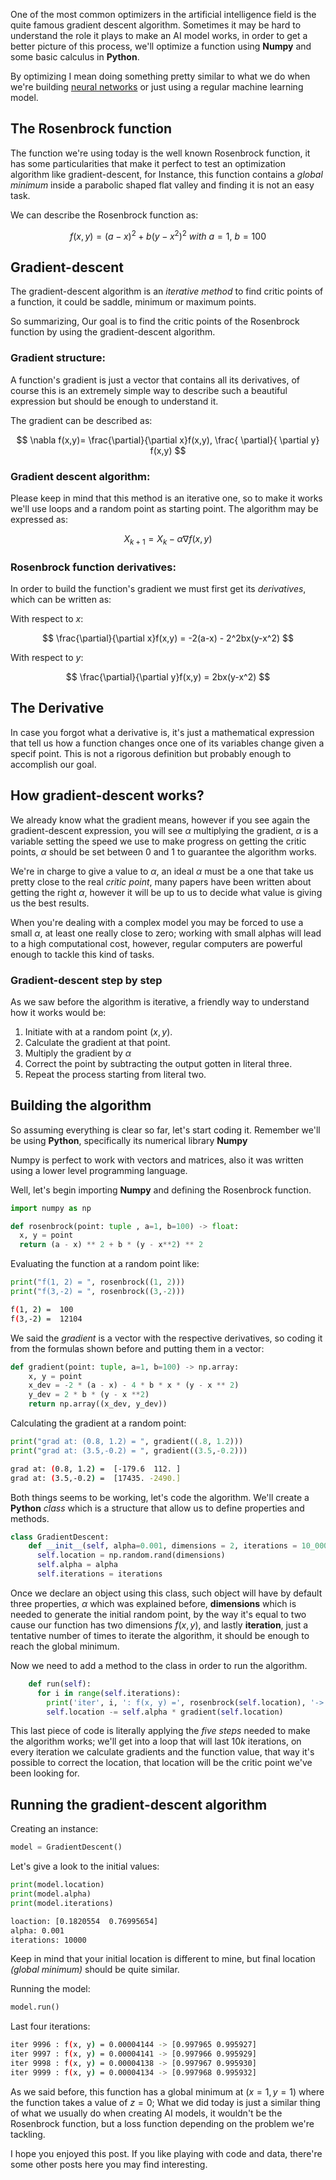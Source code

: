 One of the most common optimizers in the artificial
intelligence field is the quite famous gradient
descent algorithm. Sometimes it may be hard to understand
the role it plays to make an AI model works, in order to get a better
picture of this process, we'll optimize a
function using **Numpy** and some basic calculus in **Python**.

By optimizing I mean doing something pretty similar to what we
do when we're building <a href="/posts/neural-network-from-scratch-in-python">neural networks</a> or just using a regular
machine learning model.

## The Rosenbrock function

The function we're using today is the well known
Rosenbrock function, it has some particularities
that make it perfect to test an optimization algorithm
like gradient-descent, for Instance, this function
contains a <em class="important-orange">global minimum</em> 
inside a parabolic shaped
flat valley and finding it is not an easy task.

We can describe the Rosenbrock function as:

<div class="math-div">

$$
f(x, y)=(a-x)^2 + b(y - x^2)^2\ with\ a=1,\ b=100
$$

</div>

## Gradient-descent

The gradient-descent algorithm is an 
<em class="important-teal">iterative method</em> to
find critic points of a function, it could be saddle,
minimum or maximum points.

So summarizing, Our goal is to find the critic points
of the Rosenbrock function by using the gradient-descent
algorithm.

### Gradient structure:

A function's gradient is just a vector that contains all its
derivatives, of course this is an extremely simple way to describe
such a beautiful expression but should be enough to understand it.

The gradient can be described as:

<div class="math-div">

$$
\nabla f(x,y)= \frac{\partial}{\partial x}f(x,y), \frac{ \partial}{ \partial y} f(x,y)
$$

</div>

### Gradient descent algorithm:

Please keep in mind that this method is an iterative one,
so to make it works we'll use loops and a random point
as starting point. The algorithm may be expressed as:

<div class="math-div">

$$
X_{k+1} = X_{k} - \alpha \nabla f(x,y)
$$

</div>

### Rosenbrock function derivatives:

In order to build the function's gradient we must
first get its <em class="important-orange">derivatives</em>, 
which can be written as:

With respect to $x$:

<div class="math-div">

$$
\frac{\partial}{\partial x}f(x,y) = -2(a-x) - 2^2bx(y-x^2)
$$

</div>

With respect to $y$:

<div class="math-div">

$$
\frac{\partial}{\partial y}f(x,y) = 2bx(y-x^2)
$$

</div>

## The Derivative

In case you forgot what a derivative is, it's just a mathematical expression
that tell us how a function changes once one of its variables change given a
specif point. This is not a rigorous definition but probably enough to accomplish our
goal.

## How gradient-descent works?

We already know what the gradient means, however if you see again the
gradient-descent expression, you will see $\alpha$ multiplying the gradient,
$\alpha$ is a variable setting the speed we use to make progress on getting
the critic points, $\alpha$ should be set between $0$ and $1$ to guarantee the
algorithm works.

We're in charge to give a value to $\alpha$, an ideal $\alpha$ must be a one
that take us pretty close to the real <em class="important-orange">critic point</em>, many papers have been
written about getting the right $\alpha$, however it will be up to us to decide
what value is giving us the best results.

When you're dealing with a complex model you may be forced to use a small $\alpha$,
at least one really close to zero; working with small alphas will lead to a
high computational cost, however, regular computers are powerful enough
to tackle this kind of tasks.

### Gradient-descent step by step

As we saw before the algorithm is iterative, a friendly way to
understand how it works would be:

1. Initiate with at a random point $(x, y)$.
2. Calculate the gradient at that point.
3. Multiply the gradient by $\alpha$
4. Correct the point by subtracting the output gotten in literal three.
5. Repeat the process starting from literal two.


## Building the algorithm

So assuming everything is clear so far, let's start coding it. Remember
we'll be using **Python**, specifically its numerical library **Numpy**

<div class="special-ivory">
    Numpy is perfect to work with vectors and matrices, also it was
    written using a lower level programming language.
</div>

Well, let's begin importing **Numpy** and defining the Rosenbrock function.

```python
import numpy as np

def rosenbrock(point: tuple , a=1, b=100) -> float:
  x, y = point
  return (a - x) ** 2 + b * (y - x**2) ** 2
```

Evaluating the function at a random point like:

```python
print("f(1, 2) = ", rosenbrock((1, 2)))
print("f(3,-2) = ", rosenbrock((3,-2)))
```

```sh
f(1, 2) =  100
f(3,-2) =  12104
```

We said the <em class="important-orange">gradient</em> 
is a vector with the respective derivatives,
so coding it from the formulas shown before and putting them in a
vector:

```python
def gradient(point: tuple, a=1, b=100) -> np.array:
    x, y = point
    x_dev = -2 * (a - x) - 4 * b * x * (y - x ** 2)
    y_dev = 2 * b * (y - x **2)
    return np.array((x_dev, y_dev))
```

Calculating the gradient at a random point:

```python
print("grad at: (0.8, 1.2) = ", gradient((.8, 1.2)))
print("grad at: (3.5,-0.2) = ", gradient((3.5,-0.2)))
```

```sh
grad at: (0.8, 1.2) =  [-179.6  112. ]
grad at: (3.5,-0.2) =  [17435. -2490.]
```

Both things seems to be working, let's code the algorithm. We'll
create a **Python** <em class="important-teal">class</em> which is a 
structure that allow us to define properties and methods.

```python
class GradientDescent:
    def __init__(self, alpha=0.001, dimensions = 2, iterations = 10_000):
      self.location = np.random.rand(dimensions)
      self.alpha = alpha
      self.iterations = iterations
```

Once we declare an object using this class, such object will have by default
three properties, $\alpha$ which was explained before, **dimensions** which is needed
to generate the initial random point, by the way it's equal to two cause our function
has two dimensions $f(x,y)$, and lastly **iteration**, just a tentative number of times to iterate the algorithm, it should be enough to reach the global minimum.

Now we need to add a method to the class in order to run the algorithm.

```python
    def run(self):
      for i in range(self.iterations):
        print('iter', i, ': f(x, y) =', rosenbrock(self.location), '->', self.location)
        self.location -= self.alpha * gradient(self.location)
```

This last piece of code is literally applying the 
<em class="important-teal">five steps</em> needed to make
the algorithm works; we'll get into a loop that will last $10k$ iterations, on
every iteration we calculate gradients and the function value, that way it's 
possible to correct the location, that location will be the critic point we've 
been looking for.

## Running the gradient-descent algorithm
Creating an instance:

```python
model = GradientDescent()
```

Let's give a look to the initial values:

```python
print(model.location)
print(model.alpha)
print(model.iterations)
```

```sh
loaction: [0.1820554  0.76995654]
alpha: 0.001
iterations: 10000
```

Keep in mind that your initial location is different to mine, 
but final location *(global minimum)* should be quite similar.

Running the model:
```python
model.run()
```

Last four iterations:

```sh
iter 9996 : f(x, y) = 0.00004144 -> [0.997965 0.995927]
iter 9997 : f(x, y) = 0.00004141 -> [0.997966 0.995929]
iter 9998 : f(x, y) = 0.00004138 -> [0.997967 0.995930]
iter 9999 : f(x, y) = 0.00004134 -> [0.997968 0.995932]
```

As we said before, this function has a global minimum at $(x=1, y=1)$ where the
function takes a value of $z=0$; What we did today is just a similar thing 
of what we usually do when creating AI models, it wouldn't be the Rosenbrock
function, but a loss function depending on the problem we're tackling.

I hope you enjoyed this post. If you like playing with code and data, 
there're some other posts here you may find interesting.

